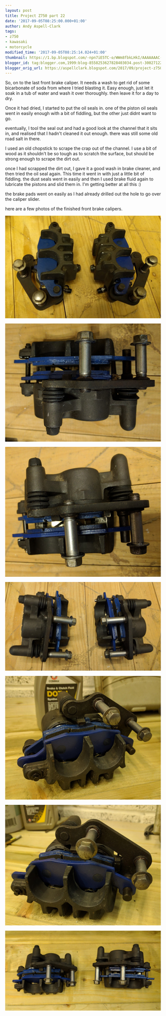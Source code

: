 ```yaml
---
layout: post
title: Project Z750 part 22
date: '2017-09-05T08:25:00.000+01:00'
author: Andy Aspell-Clark
tags:
- z750
- kawasaki
- motorcycle
modified_time: '2017-09-05T08:25:14.024+01:00'
thumbnail: https://1.bp.blogspot.com/-npn7iE5TC-o/WWm8fbkLHkI/AAAAAAAC-Ic/cAjbseJp4YsnlnLx6NJinMwe55nJRWonACKgBGAs/s72-c/IMG_20170715_075052.jpg
blogger_id: tag:blogger.com,1999:blog-8558253627828403034.post-300271227066028527
blogger_orig_url: https://aspellclark.blogspot.com/2017/09/project-z750-part-22.html
---
```


So, on to the last front brake caliper. It needs a wash to get rid of some bicarbonate of soda from where I tried blasting it. Easy enough, just let it soak in a tub of water and wash it over thoroughly. then leave it for a day to dry.

Once it had dried, I started to put the oil seals in. one of the piston oil seals went in easily enough with a bit of fiddling, but the other just didnt want to go.

eventually, I tool the seal out and had a good look at the channel that it sits in, and realised that I hadn't cleaned it out enough. there was still some old road salt in there.

I used an old chopstick to scrape the crap out of the channel. I use a bit of wood as it shouldn't be so tough as to scratch the surface, but should be strong enough to scrape the dirt out.

once I had scrapped the dirt out, I gave it a good wash in brake cleaner, and then tried the oil seal again. This time it went in with just a little bit of fiddling. the dust seals went in easily and then I used brake fluid again to lubricate the pistons and slid them in. I'm getting better at all this :)

the brake pads went on easily as I had already drilled out the hole to go over the caliper slider.

here are a few photos of the finished front brake calipers.

![image](../_images/IMG_20170715_075052.jpg)

![image](../_images/IMG_20170715_075040.jpg)

![image](../_images/IMG_20170715_075034.jpg)

![image](../_images/IMG_20170715_075027.jpg)

![image](../_images/IMG_20170710_084051.jpg)

![image](../_images/IMG_20170710_084100.jpg)

![image](../_images/IMG_20170710_084108.jpg)























